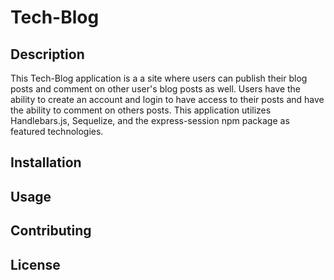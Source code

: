 # Tech-Blog

## Description

This Tech-Blog application is a a site where users can publish their blog posts and comment on other user's blog posts as well. Users have the ability to create an account and login to have access to their posts and have the ability to comment on others posts. This application utilizes Handlebars.js, Sequelize, and the express-session npm package as featured technologies.

## Installation

## Usage

## Contributing

## License